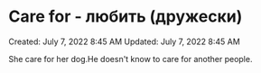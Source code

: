# Care for - любить (дружески)

Created: July 7, 2022 8:45 AM
Updated: July 7, 2022 8:45 AM

She care for her dog.He doesn't know to care for another people.
